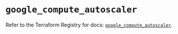 # `google_compute_autoscaler`

Refer to the Terraform Registry for docs: [`google_compute_autoscaler`](https://registry.terraform.io/providers/hashicorp/google/5.26.0/docs/resources/compute_autoscaler).
